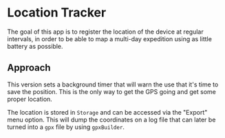 # Location Tracker

The goal of this app is to register the location of the device at regular intervals, in order to be able to map a multi-day expedition using as little battery as possible.

## Approach

This version sets a background timer that will warn the use that it's time to save the position. This is the only way to get the GPS going and get some proper location.

The location is stored in `Storage` and can be accessed via the "Export" menu option. This will dump the coordinates on a log file that can later be turned into a `gpx`
file by using `gpxBuilder`.